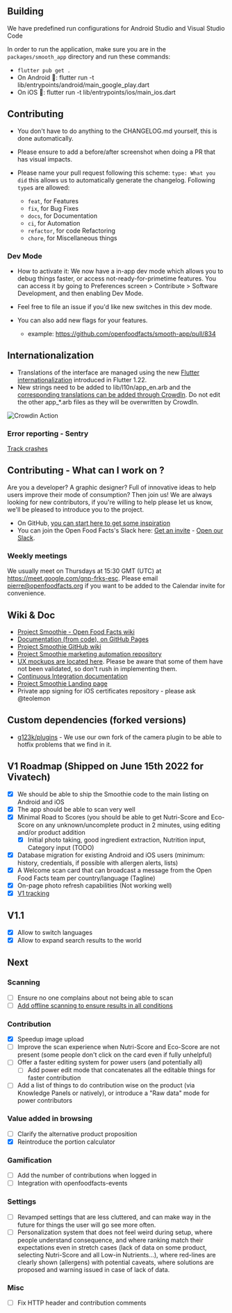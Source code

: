 
## Building

We have predefined run configurations for Android Studio and Visual Studio Code

In order to run the application, make sure you are in the `packages/smooth_app` directory and run these commands:

- `flutter pub get .`
- On Android 🤖: flutter run -t lib/entrypoints/android/main_google_play.dart
- On iOS 🍎: flutter run -t lib/entrypoints/ios/main_ios.dart

## Contributing

- You don't have to do anything to the CHANGELOG.md yourself, this is done automatically.
  
- Please ensure to add a before/after screenshot when doing a PR that has visual impacts.

- Please name your pull request following this scheme: `type: What you did` this allows us to automatically generate the changelog.
Following `type`s are allowed:

  - `feat`, for Features
  - `fix`, for Bug Fixes
  - `docs`, for Documentation
  - `ci`, for Automation
  - `refactor`, for code Refactoring
  - `chore`, for Miscellaneous things

### Dev Mode

- How to activate it: We now have a in-app dev mode which allows you to debug things faster, or access not-ready-for-primetime features. You can access it by going to Preferences screen > Contribute > Software Development, and then enabling Dev Mode.

- Feel free to file an issue if you'd like new switches in this dev mode.
  
- You can also add new flags for your features.
  - example: <https://github.com/openfoodfacts/smooth-app/pull/834>

## Internationalization

- Translations of the interface are managed using the new [Flutter internationalization](https://github.com/openfoodfacts/openfoodfacts-hungergames/blob/master/src/i18n/common.json) introduced in Flutter 1.22.
- New strings need to be added to lib/l10n/app_en.arb and the [corresponding translations can be added through CrowdIn](https://translate.openfoodfacts.org/translate/openfoodfacts/1322). Do not edit the other app_*.arb files as they will be overwritten by CrowdIn.

![Crowdin Action](https://github.com/openfoodfacts/smooth-app/workflows/Crowdin%20Action/badge.svg)

### Error reporting - Sentry

[Track crashes](https://sentry.io/organizations/openfoodfacts/issues/?project=5376745)

## Contributing - What can I work on ?

Are you a developer? A graphic designer? Full of innovative ideas to help users improve their mode of consumption? Then join us!
We are always looking for new contributors, if you're willing to help please let us know, we'll be pleased to introduce you to the project.

- On GitHub, [you can start here to get some inspiration](https://github.com/openfoodfacts/smooth-app/issues/525)
- You can join the Open Food Facts's Slack here: [Get an invite](https://slack.openfoodfacts.org) - [Open our Slack](https://openfoodfacts.slack.com).

### Weekly meetings

 We usually meet on Thursdays at 15:30 GMT (UTC) at <https://meet.google.com/gnp-frks-esc>. Please email pierre@openfoodfacts.org if you want to be added to the Calendar invite for convenience.

## Wiki & Doc

- [Project Smoothie - Open Food Facts wiki](https://wiki.openfoodfacts.org/Project_Smoothie)
- [Documentation (from code), on GitHub Pages](https://openfoodfacts.github.io/smooth-app/)
- [Project Smoothie GitHub wiki](https://github.com/openfoodfacts/smooth-app/wiki)
- [Project Smoothie marketing automation repository](https://github.com/openfoodfacts/fastlane-descriptions-smoothie/pulls)
- [UX mockups are located here](https://www.figma.com/file/lhRhMulB4Ek9NYDWl3FxAo/Fellowship-Jam-file?node-id=12%3A358). Please be aware that some of them have not been validated, so don't rush in implementing them.
- [Continuous Integration documentation](.github/workflows/README.md)
- [Project Smoothie Landing page](https://github.com/openfoodfacts/smoothielanding)
- Private app signing for iOS certificates repository - please ask @teolemon

## Custom dependencies (forked versions)

- [g123k/plugins](https://github.com/g123k/plugins) - We use our own fork of the camera plugin to be able to hotfix problems that we find in it.

## V1 Roadmap (Shipped on June 15th 2022 for Vivatech)

- [x] We should be able to ship the Smoothie code to the main listing on Android and iOS
- [x] The app should be able to scan very well
- [x] Minimal Road to Scores (you should be able to get Nutri-Score and Eco-Score on any unknown/uncomplete product in 2 minutes, using editing and/or product addition
  - [x] Initial photo taking, good ingredient extraction, Nutrition input, Category input (TODO)
- [x] Database migration for existing Android and iOS users (minimum: history, credentials, if possible with allergen alerts, lists)
- [x] A Welcome scan card that can broadcast a message from the Open Food Facts team per country/language (Tagline)
- [x] On-page photo refresh capabilities (Not working well)
- [x] [V1 tracking](https://github.com/orgs/openfoodfacts/projects/7)

## V1.1

- [x] Allow to switch languages
- [x] Allow to expand search results to the world

## Next

### Scanning

- [ ] Ensure no one complains about not being able to scan
- [ ] [Add offline scanning to ensure results in all conditions](https://github.com/openfoodfacts/smooth-app/issues/18)

### Contribution

- [x] Speedup image upload
- [ ] Improve the scan experience when Nutri-Score and Eco-Score are not present (some people don't click on the card even if fully unhelpful)
- [ ] Offer a faster editing system for power users (and potentially all)
  - [ ] Add power edit mode that concatenates all the editable things for faster contribution
- [ ] Add a list of things to do contribution wise on the product (via Knowledge Panels or natively), or introduce a "Raw data" mode for power contributors

### Value added in browsing

- [ ] Clarify the alternative product proposition
- [x] Reintroduce the portion calculator

### Gamification

- [ ] Add the number of contributions when logged in
- [ ] Integration with openfoodfacts-events

### Settings

- [ ] Revamped settings that are less cluttered, and can make way in the future for things the user will go see more often.
- [ ] Personalization system that does not feel weird during setup, where people understand consequence, and where ranking match their expectations even in stretch cases (lack of data on some product, selecting Nutri-Score and all Low-in Nutrients…), where red-lines are clearly shown (allergens) with potential caveats, where solutions are proposed and warning issued in case of lack of data.

### Misc

- [ ] Fix HTTP header and contribution comments
